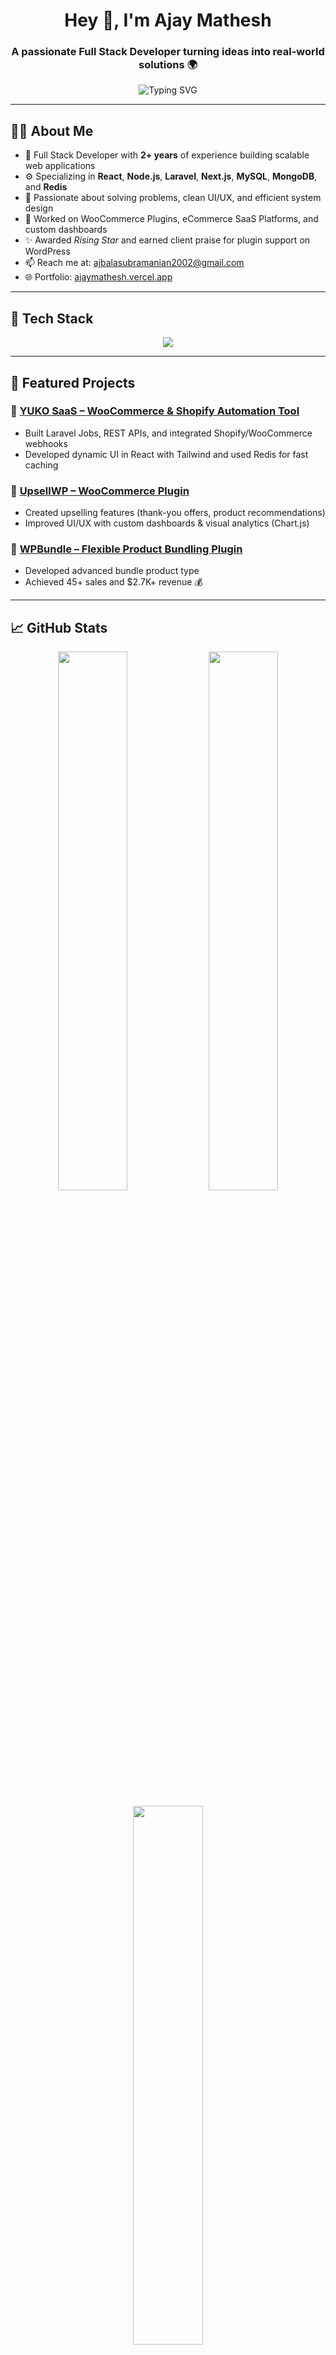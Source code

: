 <!-- Banner -->
<h1 align="center">Hey 👋, I'm Ajay Mathesh</h1>
<h3 align="center">A passionate Full Stack Developer turning ideas into real-world solutions 🌍</h3>

<!-- Typing animation -->
<p align="center">
  <img src="https://readme-typing-svg.demolab.com?font=Fira+Code&pause=1000&center=true&vCenter=true&width=435&lines=Software+Engineer+💻;Full+Stack+Web+Developer+🚀;React+%7C+Next+%7C+Node+%7C+Laravel;MongoDB+%7C+MySQL+%7C+Redis+%7C+Docker" alt="Typing SVG" />
</p>

---

## 🧑‍💻 About Me

- 💼 Full Stack Developer with **2+ years** of experience building scalable web applications
- ⚙️ Specializing in **React**, **Node.js**, **Laravel**, **Next.js**, **MySQL**, **MongoDB**, and **Redis**
- 🧠 Passionate about solving problems, clean UI/UX, and efficient system design
- 🔧 Worked on WooCommerce Plugins, eCommerce SaaS Platforms, and custom dashboards
- ✨ Awarded *Rising Star* and earned client praise for plugin support on WordPress
- 📫 Reach me at: [ajbalasubramanian2002@gmail.com](mailto:ajbalasubramanian2002@gmail.com)
- 🌐 Portfolio: [ajaymathesh.vercel.app](https://ajaymathesh.vercel.app)

---

## 🔧 Tech Stack

<p align="center">
  <img src="https://skillicons.dev/icons?i=js,ts,react,next,nodejs,laravel,php,express,mysql,mongodb,redis,docker,tailwind,bootstrap,html,css,git,github,vscode" />
</p>

---

## 🚀 Featured Projects

### 🔹 [YUKO SaaS – WooCommerce & Shopify Automation Tool](https://github.com/ajaymsd)
- Built Laravel Jobs, REST APIs, and integrated Shopify/WooCommerce webhooks
- Developed dynamic UI in React with Tailwind and used Redis for fast caching

### 🔹 [UpsellWP – WooCommerce Plugin](https://wordpress.org/plugins/upsellwp/)
- Created upselling features (thank-you offers, product recommendations)
- Improved UI/UX with custom dashboards & visual analytics (Chart.js)

### 🔹 [WPBundle – Flexible Product Bundling Plugin](https://wpproplugin.com/plugins/wpbundle)
- Developed advanced bundle product type
- Achieved 45+ sales and $2.7K+ revenue 💰

---

## 📈 GitHub Stats

<p align="center">
  <img src="https://github-readme-stats.vercel.app/api?username=ajaymsd&show_icons=true&theme=tokyonight&hide_border=true" width="47%" />
  <img src="https://github-readme-streak-stats.herokuapp.com?user=ajaymsd&theme=tokyonight&hide_border=true" width="47%" />
</p>

<p align="center">
  <img src="https://github-readme-stats.vercel.app/api/top-langs/?username=ajaymsd&layout=compact&theme=tokyonight&hide_border=true" width="47%" />
</p>

---

## 🏆 Achievements & Certifications

- 🏅 *Rising Star Award* at Cartrabbit
- 🗣️ 5+ client mentions on WordPress for excellent plugin support
- 🧾 Microsoft Certified: HTML5, Python, Network Security
- 📜 MongoDB University – Certified Developer

---

## 🤝 Let's Connect

<p align="center">
  <a href="https://www.linkedin.com/in/ajay-mathesh-b-101b43208" target="_blank">
    <img src="https://img.shields.io/badge/-LinkedIn-blue?style=for-the-badge&logo=linkedin&logoColor=white"/>
  </a>
  <a href="mailto:ajbalasubramanian2002@gmail.com">
    <img src="https://img.shields.io/badge/-Email-c14438?style=for-the-badge&logo=gmail&logoColor=white"/>
  </a>
  <a href="https://ajaymathesh.vercel.app">
    <img src="https://img.shields.io/badge/-Portfolio-black?style=for-the-badge&logo=github&logoColor=white"/>
  </a>
</p>

---

> ⭐ *If you like what I do, consider giving a star to one of my repos and follow me for updates!*
